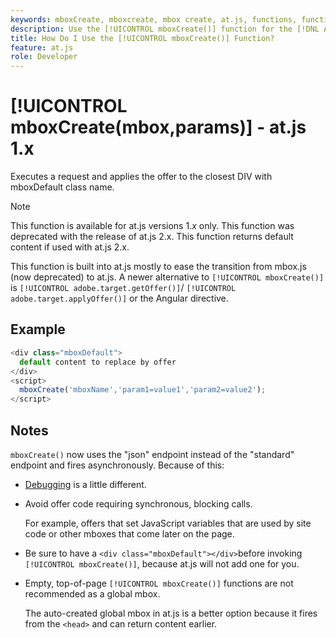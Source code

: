 ```yaml
---
keywords: mboxCreate, mboxcreate, mbox create, at.js, functions, function
description: Use the [!UICONTROL mboxCreate()] function for the [!DNL Adobe Target] at.js JavaScript library to apply offers to the closest DIV with the mboxDefault class name. (at.js 1.x)
title: How Do I Use the [!UICONTROL mboxCreate()] Function?
feature: at.js
role: Developer
---
```

# [!UICONTROL mboxCreate(mbox,params)] - at.js 1.x 

Executes a request and applies the offer to the closest DIV with mboxDefault class name.

>[!NOTE]
>
>This function is available for at.js versions 1.*x* only. This function was deprecated with the release of at.js 2.x. This function returns default content if used with at.js 2.x.

This function is built into at.js mostly to ease the transition from mbox.js (now deprecated) to at.js. A newer alternative to `[!UICONTROL mboxCreate()]` is `[!UICONTROL adobe.target.getOffer()]`/ `[!UICONTROL adobe.target.applyOffer()]` or the Angular directive.

## Example

```javascript {line-numbers="true"
<div class="mboxDefault"> 
  default content to replace by offer 
</div> 
<script> 
  mboxCreate('mboxName','param1=value1','param2=value2'); 
</script>
```

## Notes

`mboxCreate()` now uses the "json" endpoint instead of the "standard" endpoint and fires asynchronously. Because of this:

* [Debugging](/help/dev/implement/client-side/target-debugging-atjs/target-debugging-atjs.md) is a little different. 
* Avoid offer code requiring synchronous, blocking calls.

  For example, offers that set JavaScript variables that are used by site code or other mboxes that come later on the page.
  
* Be sure to have a `<div class="mboxDefault"></div>`before invoking `[!UICONTROL mboxCreate()]`, because at.js will not add one for you. 

* Empty, top-of-page `[!UICONTROL mboxCreate()]` functions are not recommended as a global mbox.

  The auto-created global mbox in at.js is a better option because it fires from the `<head>` and can return content earlier.
